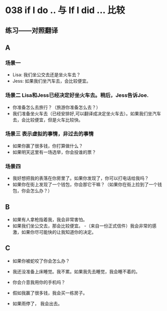 # 038 if I do .. 与 If I did ... 比较

练习——对照翻译
---- 
## A 
### 场景一
- Lisa: 我们坐公交去还是坐火车去？
- Jess: 如果我们坐汽车去，会比较便宜。  

### 场景二 Lisa和Jess已经决定好坐火车去。稍后，Jess告诉Joe.
- 你准备怎么去旅行？（旅游你准备怎么去？）
- 我们准备坐火车去（已经安排好,可以翻译成决定坐火车去）。如果我们坐汽车去，会比较便宜，但是火车比较快。

### 场景三 表示虚拟的事情，非过去的事情
- 如果你赢了很多钱，你打算做什么？
- 如果明天这里有一场选举，你会投谁的票？

### 场景四
- 我好想把我的表落在你房里了。如果你发现了，你可以打电话给我吗？
- 如果你在街上发现了一个钱包，你会那它干嘛？（如果你在街上捡到了一个钱包，你会怎么办？）

## B
- 如果有人拿枪指着我，我会非常害怕。
- 如果我们坐公交去，那会比较便宜。
-（来自一份正式信件）我会非常的感激，如果你尽可能快的让我知道你的决定。

## C
- 如果你被蛇咬了你会怎么办？
- 我还没准备上床睡觉。我不累。如果我先去睡觉，我会睡不着的。
- 你会介意我用你的手机吗？  

- 假如我赢了很多钱，我会买一栋房子。
- 如果雨停了， 我会出去。



